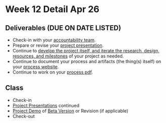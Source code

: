 # Week 12 Detail Apr 26

## Deliverables \(DUE ON DATE LISTED\)

* Check-in with your [accountability team](../assignments/accountability_partner.md).
* Prepare or revise your [project presentation](../critiques-demos-presentations-and-exhibition/project-presentation.md).
* Continue to [develop the project itself, and iterate the research, design, resources, and milestones](../project_plan/) of your project as needed.
* Continue to document your process and artifacts \(the thing\(s\) itself\) on your [process website](../pre-work/website.md).
* Continue to work on your [process pdf](../end_of_semester_deliverables/pdf_or_book.md).

## Class

* Check-in
* [Project Presentations](../critiques-demos-presentations-and-exhibition/project-presentation.md) continued
* [Project Demo](../critiques-demos-presentations-and-exhibition/project_demo.md) of [Beta Version](../project_plan/project_versions.md) or Revision \(if applicable\)
* Check-out


